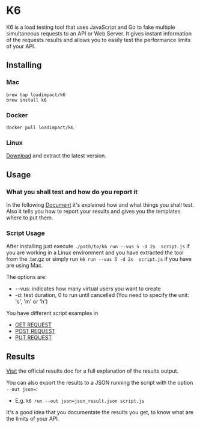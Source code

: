 # K6

K6 is a load testing tool that uses JavaScript and Go to fake multiple simultaneous requests to an API or Web Server.
It gives instant information of the requests results and allows you to easily test the performance limits of your API.

## Installing

### Mac

```
brew tap loadimpact/k6
brew install k6
```

### Docker

```
docker pull loadimpact/k6
```

### Linux

[Download](https://github.com/loadimpact/k6/releases) and extract the latest version.

## Usage

### What you shall test and how do you report it

In the following [Document](https://docs.google.com/document/d/1izTKBOYPYUuc8zmxmvB4EQFbhMDgaDvYjViDL_yDvOg/edit?ts=59382e24#) it's explained how and what things you shall test. Also it tells you how to report your results and gives you the templates where to put them.

### Script Usage

After installing just execute `./path/to/k6 run --vus 5 -d 2s  script.js` if you are working in a Linux environment and you have extracted the tool from the .tar.gz or simply run `k6 run --vus 5 -d 2s  script.js` if you have are using Mac.

The options are:

- --vus: indicates how many virtual users you want to create
- -d: test duration, 0 to run until cancelled (You need to specify the unit: 's', 'm' or 'h')

You have different script examples in

- [GET REQUEST](get.js)
- [POST REQUEST](post.js)
- [PUT REQUEST](put.js)

## Results

[Visit](https://docs.k6.io/docs/results-output) the official results doc for a full explanation of the results output.

You can also export the results to a JSON running the script with the option `--out json=`:

- E.g. `k6 run --out json=json_result.json script.js`

It's a good idea that you documentate the results you get, to know what are the limits of your API.
